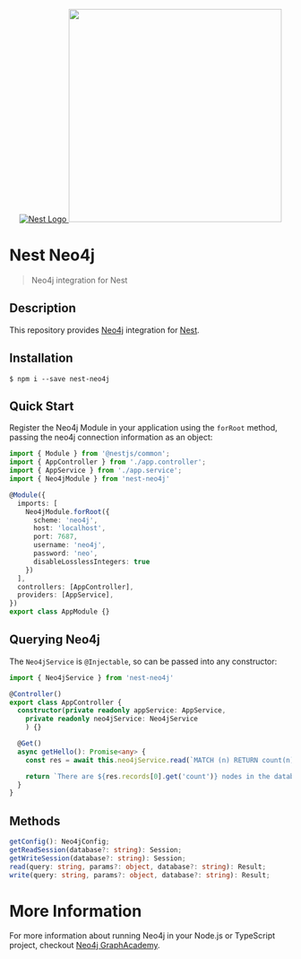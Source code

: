 <p align="center">
  <a href="http://nestjs.com/" target="blank"><img src="https://kamilmysliwiec.com/public/nest-logo.png#1" alt="Nest Logo" />   </a>
  <a href="https://neo4j.com" target="_blank"><img src="https://dist.neo4j.com/wp-content/uploads/20140926224303/neo4j_logo-facebook.png" width="380"></a>
</p>

# Nest Neo4j

> Neo4j integration for Nest

## Description

This repository provides [Neo4j](https://www.neo4j.com) integration for [Nest](http://nestjs.com/).

## Installation

```
$ npm i --save nest-neo4j
```

## Quick Start

Register the Neo4j Module in your application using the `forRoot` method, passing the neo4j connection information as an object:

```ts
import { Module } from '@nestjs/common';
import { AppController } from './app.controller';
import { AppService } from './app.service';
import { Neo4jModule } from 'nest-neo4j'

@Module({
  imports: [
    Neo4jModule.forRoot({
      scheme: 'neo4j',
      host: 'localhost',
      port: 7687,
      username: 'neo4j',
      password: 'neo',
      disableLosslessIntegers: true
    })
  ],
  controllers: [AppController],
  providers: [AppService],
})
export class AppModule {}
```

## Querying Neo4j

The `Neo4jService` is `@Injectable`, so can be passed into any constructor:

```ts
import { Neo4jService } from 'nest-neo4j'

@Controller()
export class AppController {
  constructor(private readonly appService: AppService,
    private readonly neo4jService: Neo4jService
    ) {}

  @Get()
  async getHello(): Promise<any> {
    const res = await this.neo4jService.read(`MATCH (n) RETURN count(n) AS count`)

    return `There are ${res.records[0].get('count')} nodes in the database`
  }
}
```

## Methods

```ts
getConfig(): Neo4jConfig;
getReadSession(database?: string): Session;
getWriteSession(database?: string): Session;
read(query: string, params?: object, database?: string): Result;
write(query: string, params?: object, database?: string): Result;
```

# More Information

For more information about running Neo4j in your Node.js or TypeScript project, checkout [Neo4j GraphAcademy](https://graphacademy.neo4j.com).
